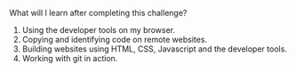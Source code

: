 What will I learn after completing this challenge?
1. Using the developer tools on my browser.
2. Copying and identifying code on remote websites.
3. Building websites using HTML, CSS, Javascript and the developer tools.
4. Working with git in action.